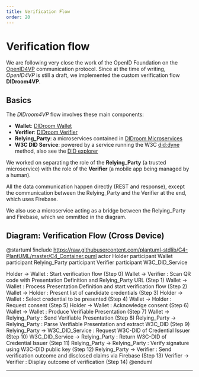 ```yaml
---
title: Verification Flow
order: 20
---
```


# Verification flow

We are following very close the work of the OpenID Foundation on the [OpenID4VP](https://openid.net/specs/openid-4-verifiable-presentations-1_0.html) communication protocol. Since at the time of writing, *OpenID4VP* is still a draft, we implemented the custom verification flow **DIDroom4VP**. 

## Basics

The *DIDroom4VP* flow involves these main components: 
- **Wallet**: [DIDroom Wallet](https://github.com/ForkbombEu/wallet)
- **Verifier**: [DIDroom Verifier](https://github.com/ForkbombEu/verifier)
- **Relying_Party**: a microservices contained in [DIDroom Microservices](https://github.com/ForkbombEu/DIDroom_microservices)
- **W3C DID Service**: powered by a service running the W3C [did:dyne](https://dyne.org/W3C-DID/) method, also see the [DID explorer](https://explorer.did.dyne.org/)

We worked on separating the role of the **Relying_Party** (a trusted microservice) with the role of the **Verifier** (a mobile app being managed by a human). 

All the data communication happen directly (REST and response), except the communication between the Relying_Party and the Verifier at the end, which uses Firebase. 

We also use a microservice acting as a bridge between the Relying_Party and Firebase, which we ommitted in the diagram.


## Diagram: Verification Flow (Cross Device)



@startuml
!include https://raw.githubusercontent.com/plantuml-stdlib/C4-PlantUML/master/C4_Container.puml
actor Holder
participant Wallet
participant Relying_Party
participant Verifier
participant W3C_DID_Service

Holder -> Wallet : Start verification flow (Step 0)
Wallet -> Verifier : Scan QR code with Presentation Definition and Relying_Party URL (Step 1)
Wallet -> Wallet : Process Presentation Definition and start verification flow (Step 2)
Wallet -> Holder : Present list of candidate credentials (Step 3)
Holder -> Wallet : Select credential to be presented (Step 4)
Wallet -> Holder : Request consent (Step 5)
Holder -> Wallet : Acknowledge consent (Step 6)
Wallet -> Wallet : Produce Verifiable Presentation (Step 7)
Wallet -> Relying_Party : Send Verifiable Presentation (Step 8)
Relying_Party -> Relying_Party : Parse Verifiable Presentation and extract W3C_DID (Step 9)
Relying_Party -> W3C_DID_Service : Request W3C-DID of Credential Issuer (Step 10)
W3C_DID_Service -> Relying_Party : Return W3C-DID of Credential Issuer (Step 11)
Relying_Party -> Relying_Party : Verify signature using W3C-DID public key (Step 12)
Relying_Party -> Verifier : Send verification outcome and disclosed claims via Firebase (Step 13)
Verifier -> Verifier : Display outcome of verification (Step 14)
@enduml


----------

